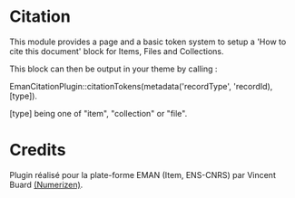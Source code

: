 # Citation

This module provides a page and a basic token system to setup a 'How to cite this document' block for Items, Files and Collections.

This block can then be output in your theme by calling :

EmanCitationPlugin::citationTokens(metadata('recordType', 'recordId), [type]).

[type] being one of "item", "collection" or "file".

# Credits

Plugin réalisé pour la plate-forme EMAN (Item, ENS-CNRS) par Vincent Buard [(Numerizen)](http://numerizen.com).

